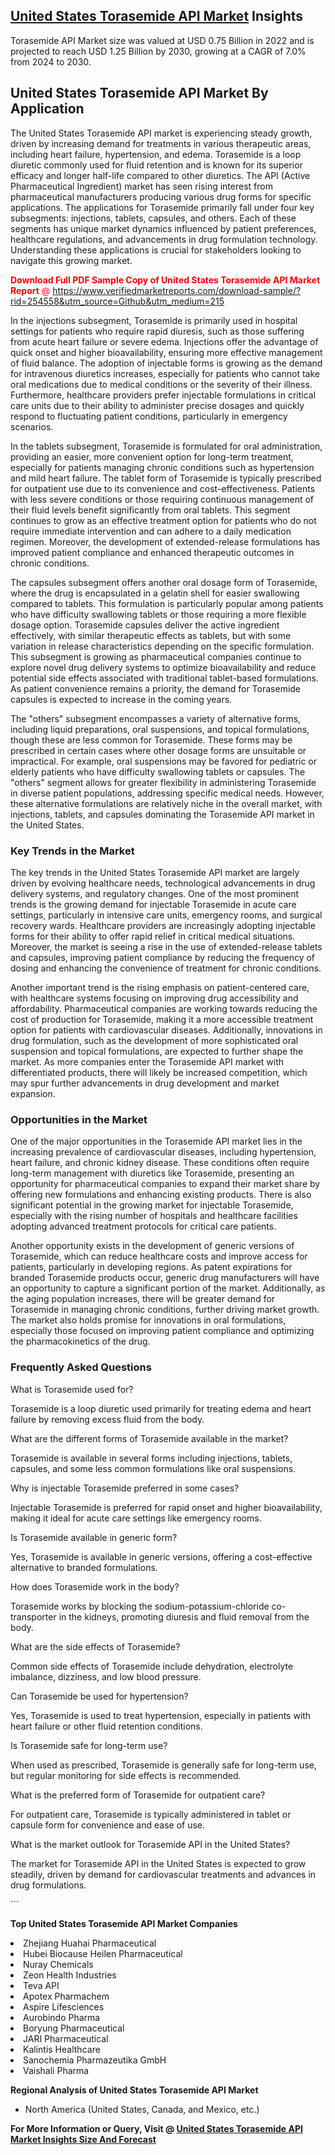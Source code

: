 <h2><a href="https://www.verifiedmarketreports.com/download-sample/?rid=254558&amp;utm_source=Github&amp;utm_medium=215" target="_blank">United States Torasemide API Market</a> Insights</h2><p>Torasemide API Market size was valued at USD 0.75 Billion in 2022 and is projected to reach USD 1.25 Billion by 2030, growing at a CAGR of 7.0% from 2024 to 2030.</p><p> <h2>United States Torasemide API Market By Application</h2> <p>The United States Torasemide API market is experiencing steady growth, driven by increasing demand for treatments in various therapeutic areas, including heart failure, hypertension, and edema. Torasemide is a loop diuretic commonly used for fluid retention and is known for its superior efficacy and longer half-life compared to other diuretics. The API (Active Pharmaceutical Ingredient) market has seen rising interest from pharmaceutical manufacturers producing various drug forms for specific applications. The applications for Torasemide primarily fall under four key subsegments: injections, tablets, capsules, and others. Each of these segments has unique market dynamics influenced by patient preferences, healthcare regulations, and advancements in drug formulation technology. Understanding these applications is crucial for stakeholders looking to navigate this growing market. <p><span class=""><span style="color: #ff0000;"><strong>Download Full PDF Sample Copy of United States Torasemide API Market Report</strong> @ </span><a href="https://www.verifiedmarketreports.com/download-sample/?rid=254558&amp;utm_source=Github&amp;utm_medium=215" target="_blank">https://www.verifiedmarketreports.com/download-sample/?rid=254558&amp;utm_source=Github&amp;utm_medium=215</a></span></p> <p>In the injections subsegment, Torasemide is primarily used in hospital settings for patients who require rapid diuresis, such as those suffering from acute heart failure or severe edema. Injections offer the advantage of quick onset and higher bioavailability, ensuring more effective management of fluid balance. The adoption of injectable forms is growing as the demand for intravenous diuretics increases, especially for patients who cannot take oral medications due to medical conditions or the severity of their illness. Furthermore, healthcare providers prefer injectable formulations in critical care units due to their ability to administer precise dosages and quickly respond to fluctuating patient conditions, particularly in emergency scenarios.</p> <p>In the tablets subsegment, Torasemide is formulated for oral administration, providing an easier, more convenient option for long-term treatment, especially for patients managing chronic conditions such as hypertension and mild heart failure. The tablet form of Torasemide is typically prescribed for outpatient use due to its convenience and cost-effectiveness. Patients with less severe conditions or those requiring continuous management of their fluid levels benefit significantly from oral tablets. This segment continues to grow as an effective treatment option for patients who do not require immediate intervention and can adhere to a daily medication regimen. Moreover, the development of extended-release formulations has improved patient compliance and enhanced therapeutic outcomes in chronic conditions.</p> <p>The capsules subsegment offers another oral dosage form of Torasemide, where the drug is encapsulated in a gelatin shell for easier swallowing compared to tablets. This formulation is particularly popular among patients who have difficulty swallowing tablets or those requiring a more flexible dosage option. Torasemide capsules deliver the active ingredient effectively, with similar therapeutic effects as tablets, but with some variation in release characteristics depending on the specific formulation. This subsegment is growing as pharmaceutical companies continue to explore novel drug delivery systems to optimize bioavailability and reduce potential side effects associated with traditional tablet-based formulations. As patient convenience remains a priority, the demand for Torasemide capsules is expected to increase in the coming years.</p> <p>The "others" subsegment encompasses a variety of alternative forms, including liquid preparations, oral suspensions, and topical formulations, though these are less common for Torasemide. These forms may be prescribed in certain cases where other dosage forms are unsuitable or impractical. For example, oral suspensions may be favored for pediatric or elderly patients who have difficulty swallowing tablets or capsules. The "others" segment allows for greater flexibility in administering Torasemide in diverse patient populations, addressing specific medical needs. However, these alternative formulations are relatively niche in the overall market, with injections, tablets, and capsules dominating the Torasemide API market in the United States.</p> <h3>Key Trends in the Market</h3> <p>The key trends in the United States Torasemide API market are largely driven by evolving healthcare needs, technological advancements in drug delivery systems, and regulatory changes. One of the most prominent trends is the growing demand for injectable Torasemide in acute care settings, particularly in intensive care units, emergency rooms, and surgical recovery wards. Healthcare providers are increasingly adopting injectable forms for their ability to offer rapid relief in critical medical situations. Moreover, the market is seeing a rise in the use of extended-release tablets and capsules, improving patient compliance by reducing the frequency of dosing and enhancing the convenience of treatment for chronic conditions.</p> <p>Another important trend is the rising emphasis on patient-centered care, with healthcare systems focusing on improving drug accessibility and affordability. Pharmaceutical companies are working towards reducing the cost of production for Torasemide, making it a more accessible treatment option for patients with cardiovascular diseases. Additionally, innovations in drug formulation, such as the development of more sophisticated oral suspension and topical formulations, are expected to further shape the market. As more companies enter the Torasemide API market with differentiated products, there will likely be increased competition, which may spur further advancements in drug development and market expansion.</p> <h3>Opportunities in the Market</h3> <p>One of the major opportunities in the Torasemide API market lies in the increasing prevalence of cardiovascular diseases, including hypertension, heart failure, and chronic kidney disease. These conditions often require long-term management with diuretics like Torasemide, presenting an opportunity for pharmaceutical companies to expand their market share by offering new formulations and enhancing existing products. There is also significant potential in the growing market for injectable Torasemide, especially with the rising number of hospitals and healthcare facilities adopting advanced treatment protocols for critical care patients.</p> <p>Another opportunity exists in the development of generic versions of Torasemide, which can reduce healthcare costs and improve access for patients, particularly in developing regions. As patent expirations for branded Torasemide products occur, generic drug manufacturers will have an opportunity to capture a significant portion of the market. Additionally, as the aging population increases, there will be greater demand for Torasemide in managing chronic conditions, further driving market growth. The market also holds promise for innovations in oral formulations, especially those focused on improving patient compliance and optimizing the pharmacokinetics of the drug.</p> <h3>Frequently Asked Questions</h3> <p>What is Torasemide used for?</p> <p>Torasemide is a loop diuretic used primarily for treating edema and heart failure by removing excess fluid from the body.</p> <p>What are the different forms of Torasemide available in the market?</p> <p>Torasemide is available in several forms including injections, tablets, capsules, and some less common formulations like oral suspensions.</p> <p>Why is injectable Torasemide preferred in some cases?</p> <p>Injectable Torasemide is preferred for rapid onset and higher bioavailability, making it ideal for acute care settings like emergency rooms.</p> <p>Is Torasemide available in generic form?</p> <p>Yes, Torasemide is available in generic versions, offering a cost-effective alternative to branded formulations.</p> <p>How does Torasemide work in the body?</p> <p>Torasemide works by blocking the sodium-potassium-chloride co-transporter in the kidneys, promoting diuresis and fluid removal from the body.</p> <p>What are the side effects of Torasemide?</p> <p>Common side effects of Torasemide include dehydration, electrolyte imbalance, dizziness, and low blood pressure.</p> <p>Can Torasemide be used for hypertension?</p> <p>Yes, Torasemide is used to treat hypertension, especially in patients with heart failure or other fluid retention conditions.</p> <p>Is Torasemide safe for long-term use?</p> <p>When used as prescribed, Torasemide is generally safe for long-term use, but regular monitoring for side effects is recommended.</p> <p>What is the preferred form of Torasemide for outpatient care?</p> <p>For outpatient care, Torasemide is typically administered in tablet or capsule form for convenience and ease of use.</p> <p>What is the market outlook for Torasemide API in the United States?</p> <p>The market for Torasemide API in the United States is expected to grow steadily, driven by demand for cardiovascular treatments and advances in drug formulations.</p> ```</p><p><strong>Top United States Torasemide API Market Companies</strong></p><div data-test-id=""><p><li>Zhejiang Huahai Pharmaceutical</li><li> Hubei Biocause Heilen Pharmaceutical</li><li> Nuray Chemicals</li><li> Zeon Health Industries</li><li> Teva API</li><li> Apotex Pharmachem</li><li> Aspire Lifesciences</li><li> Aurobindo Pharma</li><li> Boryung Pharmaceutical</li><li> JARI Pharmaceutical</li><li> Kalintis Healthcare</li><li> Sanochemia Pharmazeutika GmbH</li><li> Vaishali Pharma</li></p><div><strong>Regional Analysis of&nbsp;United States Torasemide API Market</strong></div><ul><li dir="ltr"><p dir="ltr">North America&nbsp;(United States, Canada, and Mexico, etc.)</p></li></ul><p><strong>For More Information or Query, Visit @&nbsp;</strong><strong><a href="https://www.verifiedmarketreports.com/product/torasemide-api-market/?utm_source=Github&amp;utm_medium=215" target="_blank">United States Torasemide API Market Insights Size And Forecast</a></strong></p></div>
